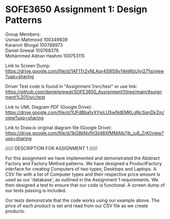 # SOFE3650 Assignment 1: Design Patterns

Group Members:<br/>
Usman Mahmood 100349839<br/>
Karanvir Bhogal 100748973<br/>
Daniel Grewal 100768376<br/>
Mohammed Adnan Hashmi 100753115<br/>

Link to Screen Dump:<br/>
https://drive.google.com/file/d/1AF1Tr2yNLAqr4S9I59v14eWbUIyj271g/view?usp=sharing

Driver Test code is found in "Assignment 1/src/test" or use link:
https://github.com/danielgrewal/SOFE3650_Assignment1/tree/main/Assignment%201/src/test

Link to UML Diagram PDF (Google Drive):<br/>
https://drive.google.com/file/d/1UFdBba1yXYjqLU5wNdEMKLgNcSqnDkZm/view?usp=sharing

Link to Draw.io original diagram file (Google Drive):<br/>
https://drive.google.com/file/d/1kG8kNvfH3iI48XfMMAlb7jb_iu8_ZrKI/view?usp=sharing

///// DESCRIPTION FOR ASSIGNMENT 1 /////

For this assignment we have implemented and demonstrated the Abstract Factory and Factory Method patterns. We have designed a ProductFactory interface for creating Computers of two types; Desktops and Laptops. A CSV file with a list of Computer types and their respective price amount is used as our 'database', as outlined in the Assignment 1 requirements. We then designed a test to ensure that our code is functional. A screen dump of our tests passing is included.

Our tests demonstrate that the code works using our example above. The price of each product is set and read from our CSV file as we create products.
